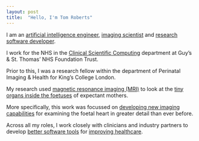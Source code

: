 ```yaml
---
layout: post
title:  "Hello, I'm Tom Roberts"
---
```


I am an <u class="dotted_u">artificial intelligence engineer</u>, <u class="dotted_u">imaging scientist</u> and <u class="dotted_u">research software developer</u>.

I work for the NHS in the <u class="dotted_u">Clinical Scientific Computing</u> department at Guy’s & St. Thomas’ NHS Foundation Trust.

Prior to this, I was a research fellow within the department of Perinatal Imaging & Health for King’s College London.

My research used <u class="dotted_u">magnetic resonance imaging (MRI)</u> to look at the <u class="dotted_u">tiny organs inside the foetuses</u> of expectant mothers.

More specifically, this work was focussed on <u class="dotted_u">developing new imaging capabilities</u> for examining the foetal heart in greater detail than ever before.

Across all my roles, I work closely with clinicians and industry partners to develop <u class="dotted_u">better software tools</u> for <u class="dotted_u">improving healthcare</u>.
